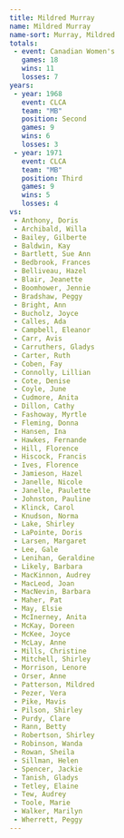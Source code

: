 ```yaml
---
title: Mildred Murray
name: Mildred Murray
name-sort: Murray, Mildred
totals:
 - event: Canadian Women's
   games: 18
   wins: 11
   losses: 7
years:
 - year: 1968
   event: CLCA
   team: "MB"
   position: Second
   games: 9
   wins: 6
   losses: 3
 - year: 1971
   event: CLCA
   team: "MB"
   position: Third
   games: 9
   wins: 5
   losses: 4
vs:
 - Anthony, Doris
 - Archibald, Willa
 - Bailey, Gilberte
 - Baldwin, Kay
 - Bartlett, Sue Ann
 - Bedbrook, Frances
 - Belliveau, Hazel
 - Blair, Jeanette
 - Boomhower, Jennie
 - Bradshaw, Peggy
 - Bright, Ann
 - Bucholz, Joyce
 - Calles, Ada
 - Campbell, Eleanor
 - Carr, Avis
 - Carruthers, Gladys
 - Carter, Ruth
 - Coben, Fay
 - Connolly, Lillian
 - Cote, Denise
 - Coyle, June
 - Cudmore, Anita
 - Dillon, Cathy
 - Fashoway, Myrtle
 - Fleming, Donna
 - Hansen, Ina
 - Hawkes, Fernande
 - Hill, Florence
 - Hiscock, Francis
 - Ives, Florence
 - Jamieson, Hazel
 - Janelle, Nicole
 - Janelle, Paulette
 - Johnston, Pauline
 - Klinck, Carol
 - Knudson, Norma
 - Lake, Shirley
 - LaPointe, Doris
 - Larsen, Margaret
 - Lee, Gale
 - Lenihan, Geraldine
 - Likely, Barbara
 - MacKinnon, Audrey
 - MacLeod, Joan
 - MacNevin, Barbara
 - Maher, Pat
 - May, Elsie
 - McInerney, Anita
 - McKay, Doreen
 - McKee, Joyce
 - McLay, Anne
 - Mills, Christine
 - Mitchell, Shirley
 - Morrison, Lenore
 - Orser, Anne
 - Patterson, Mildred
 - Pezer, Vera
 - Pike, Mavis
 - Pilson, Shirley
 - Purdy, Clare
 - Rann, Betty
 - Robertson, Shirley
 - Robinson, Wanda
 - Rowan, Sheila
 - Sillman, Helen
 - Spencer, Jackie
 - Tanish, Gladys
 - Tetley, Elaine
 - Tew, Audrey
 - Toole, Marie
 - Walker, Marilyn
 - Wherrett, Peggy
---
```

